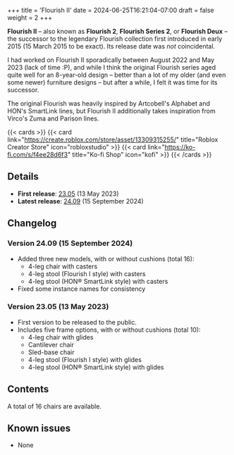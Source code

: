 +++
title = 'Flourish II'
date = 2024-06-25T16:21:04-07:00
draft = false
weight = 2
+++

**Flourish II** – also known as **Flourish 2**, **Flourish Series 2**, or **Flourish Deux** – the successor to the legendary Flourish collection first introduced in early 2015 (15 March 2015 to be exact). Its release date was *not* coincidental.

I had worked on Flourish II sporadically between August 2022 and May 2023 (lack of time :P), and while I think the original Flourish series aged quite well for an 8-year-old design – better than a lot of my older (and even some newer) furniture designs – but after a while, I felt it was time for its successor.

The original Flourish was heavily inspired by Artcobell's Alphabet and HON's SmartLink lines, but Flourish II additionally takes inspiration from Virco's Zuma and Parison lines.

{{< cards >}}
    {{< card link="https://create.roblox.com/store/asset/13309315255/" title="Roblox Creator Store" icon="robloxstudio" >}}
    {{< card link="https://ko-fi.com/s/f4ee28d6f3" title="Ko-fi Shop" icon="kofi" >}}
{{< /cards >}}

## Details

* **First release**: [23.05](#version-2305-13-may-2023) (13 May 2023)
* **Latest release**: [24.09](#version-2409-15-september-2024) (15 September 2024)

## Changelog

### Version 24.09 (15 September 2024)

* Added three new models, with or without cushions (total 16):
    * 4-leg chair with casters
    * 4-leg stool (Flourish I style) with casters
    * 4-leg stool (HON&reg; SmartLink style) with casters
* Fixed some instance names for consistency

### Version 23.05 (13 May 2023)

* First version to be released to the public.
* Includes five frame options, with or without cushions (total 10):
    * 4-leg chair with glides
    * Cantilever chair
    * Sled-base chair
    * 4-leg stool (Flourish I style) with glides
    * 4-leg stool (HON&reg; SmartLink style) with glides

## Contents

A total of 16 chairs are available.

## Known issues

* None